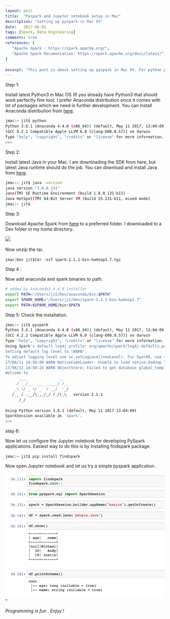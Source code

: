 ```yaml
---
layout: post
title:  "Pyspark and Jupyter notebook setup in Mac"
description: "Setting up pyspark in Mac OS"
date:   2017-06-01
tags: [Spark, Data Engineering]
comments: true
references: [
   "Apache Spark : https://spark.apache.org/",
   "Apache Spark Documentation: https://spark.apache.org/docs/latest/",
]

excerpt: "This post is about setting up pyspark in Mac OS. For python programmers interested in doing data engineering, pyspark is a very good option. We will also set up Jupyter notebook, which enables us to use notebooks to write Spark programs."
---  
```


Step 1: 

Install latest Python3 in Mac OS (If you already have Python3 that should work perfectly fine too). I prefer Anaconda distribution since it comes with lot of packages which we need in further development. You can install Anaconda distribution from [here](https://www.continuum.io/downloads#macos).

```bash
jmac:~ jit$ python
Python 3.6.1 |Anaconda 4.4.0 (x86_64)| (default, May 11 2017, 13:04:09) 
[GCC 4.2.1 Compatible Apple LLVM 6.0 (clang-600.0.57)] on darwin
Type "help", "copyright", "credits" or "license" for more information.
>>> 

```
Step 2:

Install latest Java in your Mac. I am downloading the SDK from here, but latest Java runtime should do the job. You
can download and install Java from [here](http://www.oracle.com/technetwork/java/javase/downloads/jdk8-downloads-2133151.html).  

```bash
jmac:~ jit$ java -version
java version "1.8.0_131"
Java(TM) SE Runtime Environment (build 1.8.0_131-b11)
Java HotSpot(TM) 64-Bit Server VM (build 25.131-b11, mixed mode)
jmac:~ jit$ 

```
Step 3:

Download Apache Spark from [here](http://spark.apache.org/downloads.html) to a preferred folder. I downloaded
to a Dev folder in my home directory. 

![](..\..\images\2017-05-24-21-59-43.png)  

Now unzip the tar.  

`jmac:Dev jit$tar -xzf spark-2.1.1-bin-hadoop2.7.tgz`  

Step 4 : 

Now add anaconda and  spark binaries to path. 

```bash
# added by Anaconda3 4.4.0 installer
export PATH="/Users/jit/Dev/anaconda/bin:$PATH"
export SPARK_HOME="/Users/jit/Dev/spark-2.1.1-bin-hadoop2.7"
export PATH=$SPARK_HOME/bin:$PATH
``` 

Step 5: 
Check the installation.  

```bash
jmac:~ jit$ pyspark
Python 3.6.1 |Anaconda 4.4.0 (x86_64)| (default, May 11 2017, 13:04:09) 
[GCC 4.2.1 Compatible Apple LLVM 6.0 (clang-600.0.57)] on darwin
Type "help", "copyright", "credits" or "license" for more information.
Using Spark's default log4j profile: org/apache/spark/log4j-defaults.properties
Setting default log level to "WARN".
To adjust logging level use sc.setLogLevel(newLevel). For SparkR, use setLogLevel(newLevel).
17/06/11 14:58:09 WARN NativeCodeLoader: Unable to load native-hadoop library for your platform... using builtin-java classes where applicable
17/06/11 14:58:24 WARN ObjectStore: Failed to get database global_temp, returning NoSuchObjectException
Welcome to
      ____              __
     / __/__  ___ _____/ /__
    _\ \/ _ \/ _ `/ __/  '_/
   /__ / .__/\_,_/_/ /_/\_\   version 2.1.1
      /_/

Using Python version 3.6.1 (default, May 11 2017 13:04:09)
SparkSession available as 'spark'.
>>> 

```
step 6: 

Now let us configure the Jupyter notebook for developing PySpark applications. Easiest way to do this 
is by installing findspark package.  

`jmac:~ jit$ pip install findspark`

Now open Jupyter notebook and let us try a simple pyspark application.  

<img src='/images/2017-06-11-15-07-34.png' class='img-responsive'>"

_Programming is fun . Enjoy !_